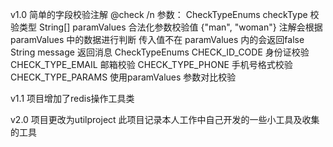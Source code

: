 v1.0
简单的字段校验注解 @check /n
参数：
    CheckTypeEnums checkType 校验类型 
    String[] paramValues 合法化参数校验值  {"man", "woman"} 注解会根据 paramValues 中的数据进行判断 传入值不在 paramValues 内的会返回false
    String message  返回消息
CheckTypeEnums
    CHECK_ID_CODE 身份证校验
    CHECK_TYPE_EMAIL 邮箱校验
    CHECK_TYPE_PHONE 手机号格式校验
    CHECK_TYPE_PARAMS 使用paramValues 参数对比校验

v1.1
项目增加了redis操作工具类

v2.0
项目更改为utilproject
此项目记录本人工作中自己开发的一些小工具及收集的工具

